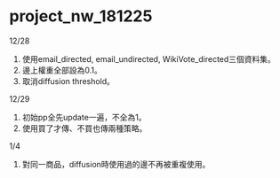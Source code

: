 ﻿# project_nw_181225

12/28
1. 使用email_directed, email_undirected, WikiVote_directed三個資料集。
2. 邊上權重全部設為0.1。
3. 取消diffusion threshold。

12/29
1. 初始pp全先update一遍，不全為1。
2. 使用買了才傳、不買也傳兩種策略。

1/4
1. 對同一商品，diffusion時使用過的邊不再被重複使用。